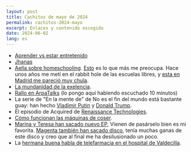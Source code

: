 ```yaml
---
layout: post
title: Cachitos de mayo de 2024
permalink: cachitos-2024-mayo
excerpt: Enlaces y contenido escogido
date: 2024-06-02
lang: es
---
```


- [Aprender vs estar entretenido](https://x.com/karpathy/status/1756380066580455557)
- [Jhanas](https://asteriskmag.com/issues/06/manufacturing-bliss)
- [Aella sobre homeschooling](https://x.com/Aella_Girl/status/1796283095135740226). [Esto](https://x.com/Aella_Girl/status/1796283112546296083) es lo que más me preocupa. Hace unos años me metí en el rabbit hole de las escuelas libres, y [esta en Madrid me pareció muy chula](https://dragonamericanschool.com/).
- [La mundanidad de la exelencia](https://academics.hamilton.edu/documents/themundanityofexcellence.pdf).
- [Rallo en ArpaTalks](https://open.spotify.com/episode/2WIrMDpmlqBaSnN8squbxl?si=a2a7daf8ff6c4a3e) (lo pongo aquí habiendo escuchado 10 minutos)
- La serie de "En la mente de" de No es el fin del mundo está bastante guay: han hecho [Vladimir Putin](https://open.spotify.com/episode/5bAM2k5Fqf1ZacAChSETPe?si=70491691e66f4450) y [Donald Trump](https://open.spotify.com/episode/5IMQIsnWRpklKnfn54oPCr?si=dc35fc758adc4358).
- El episodio de Acquired de [Renaissance Technologies](https://open.spotify.com/episode/0psDxKAKhIpe4mvqipU1L1?si=589e527f94f1401b).
- [Cómo funcionan las máquinas de coser](https://youtu.be/RQYuyHNLPTQ).
- [Marina y Teresa han sacado nuevo EP](https://open.spotify.com/intl-es/album/1GrpjkyXqYNV5dZuO2iiSx?si=ZGqNous2QvO1Z_l8wju-zQ), Vienen de pasárselo bien es mi favorita. [Magenta también han sacado disco](https://open.spotify.com/intl-es/album/0HW9HpXzElTKhAOcF5OJo5?si=tH2cdfBwS8OvLb_EvM1dPA), tenía muchas ganas de este disco y creo que al final me ha desilusionado un poco.
- La [hermana buena habla de telefarmacia en el hospital de Valdecilla](https://diariofarma.com/2024/05/13/la-entrevista-telematica-expande-un-valor-anadido-al-rol-del-farmaceutico-de-hospital).
